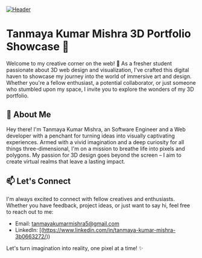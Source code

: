 [![Header](https://img.shields.io/badge/Portfolio-Mohit's%203D%20Showcase-brightgreen?style=for-the-badge)](https://mohit-singh-rajput.vercel.app/)

# Tanmaya Kumar Mishra 3D Portfolio Showcase 🌟

Welcome to my creative corner on the web! 🚀 As a fresher student passionate about 3D web design and visualization, I've crafted this digital haven to showcase my journey into the world of immersive art and design. Whether you're a fellow enthusiast, a potential collaborator, or just someone who stumbled upon my space, I invite you to explore the wonders of my 3D portfolio.

## 🎨 About Me

Hey there! I'm Tanmaya Kumar Mishra, an Software Engineer and a Web developer with a penchant for turning ideas into visually captivating experiences. Armed with a vivid imagination and a deep curiosity for all things three-dimensional, I'm on a mission to breathe life into pixels and polygons. My passion for 3D design goes beyond the screen – I aim to create virtual realms that leave a lasting impact.


## 📫 Let's Connect

I'm always excited to connect with fellow creatives and enthusiasts. Whether you have feedback, project ideas, or just want to say hi, feel free to reach out to me:

- Email: tanmayakumarmishra5@gmail.com
- LinkedIn: [(https://www.linkedin.com/in/tanmaya-kumar-mishra-3b0663272/))

Let's turn imagination into reality, one pixel at a time! ✨
